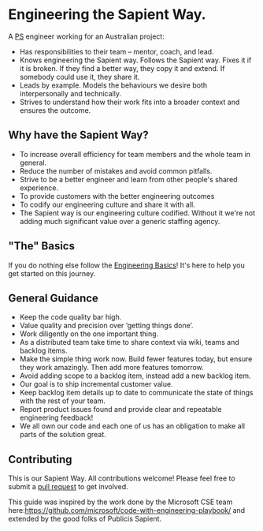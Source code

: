 # Engineering the Sapient Way.

A [PS](who-we-are.md) engineer working for an Australian project:

* Has responsibilities to their team – mentor, coach, and lead.
* Knows engineering the Sapient way. Follows the Sapient way. Fixes it if it is broken. If they find a better way, they copy it and extend. If somebody could use it, they share it.
* Leads by example. Models the behaviours we desire both interpersonally and technically.
* Strives to understand how their work fits into a broader context and ensures the outcome.

## Why have the Sapient Way?

* To increase overall efficiency for team members and the whole team in general.
* Reduce the number of mistakes and avoid common pitfalls.
* Strive to be a better engineer and learn from other people's shared experience.
* To provide customers with the better engineering outcomes
* To codify our engineering culture and share it with all.
* The Sapient way is our engineering culture codified. Without it we're not adding much significant value over a generic staffing agency.


## "The" Basics

If you do nothing else follow the [Engineering Basics](ENG-basics.md)! It's here to help you get started on this journey.

## General Guidance 

* Keep the code quality bar high.
* Value quality and precision over ‘getting things done’.
* Work diligently on the one important thing.
* As a distributed team take time to share context via wiki, teams and backlog items.
* Make the simple thing work now. Build fewer features today, but ensure they work amazingly. Then add more features tomorrow.
* Avoid adding scope to a backlog item, instead add a new backlog item.
* Our goal is to ship incremental customer value.
* Keep backlog item details up to date to communicate the state of things with the rest of your team.
* Report product issues found and provide clear and repeatable engineering feedback!
* We all own our code and each one of us has an obligation to make all parts of the solution great.

## Contributing

This is our Sapient Way. All contributions welcome! Please feel free to submit a [pull request]() to get involved.

This guide was inspired by the work done by the Microsoft CSE team here:https://github.com/microsoft/code-with-engineering-playbook/ and extended by the good folks of Publicis Sapient.

